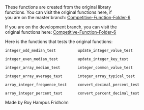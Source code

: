 
These  functions  are  created  from  the  original  library  
functions. You can visit the  original  functions  here,  if  
you are on the master branch: [Competitive-Function-Folder-6](https://github.com/H4PE0N/Competitive-Programming/tree/master/Competitive-Program-Folder/Competitive-Functions-Folder-6)

If you are on the development  branch,  you  can  visit  the  
original functions here: [Competitive-Function-Folder-6](https://github.com/H4PE0N/Competitive-Programming/tree/development/Competitive-Program-Folder/Competitive-Functions-Folder-6)

Here is the functions that  tests  the  original  functions:

```
integer_odd_median_test          update_integer_value_test

integer_even_median_test         update_integer_key_test

integer_array_median_test        integer_common_value_test

integer_array_average_test       integer_array_typical_test

array_integer_frequence_test     convert_decimal_percent_test

array_integer_percent_test       convert_percent_decimal_test
```

Made by Roy Hampus Fridholm
